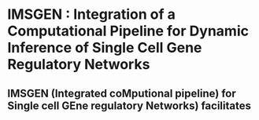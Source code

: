 # lMSGEN : Integration of a Computational Pipeline for Dynamic Inference of Single Cell Gene Regulatory Networks 
## lMSGEN (Integrated coMputional pipeline) for Single cell GEne regulatory Networks) facilitates
